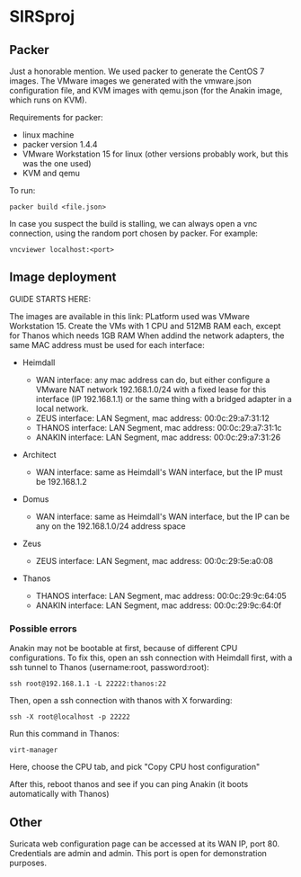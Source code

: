 # SIRSproj


## Packer

Just a honorable mention. 
We used packer to generate the CentOS 7 images.
The VMware images we generated with the vmware.json configuration file, and KVM images with qemu.json (for the Anakin image, which runs on KVM). 

Requirements for packer:
- linux machine
- packer version 1.4.4
- VMware Workstation 15 for linux (other versions probably work, but this was the one used)
- KVM and qemu

To run:

`packer build <file.json>`

In case you suspect the build is stalling, we can always open a vnc connection, using the random port chosen by packer. For example:

`vncviewer localhost:<port>`

## Image deployment

GUIDE STARTS HERE:

The images are available in this link: <link>
PLatform used was VMware Workstation 15.
Create the VMs with 1 CPU and 512MB RAM each, except for Thanos which needs 1GB RAM
When addind the network adapters, the same MAC address must be used for each interface:

- Heimdall
	- WAN interface: any mac address can do, but either configure a VMware NAT network 192.168.1.0/24 with a fixed lease for this interface (IP 192.168.1.1) or the same thing with a bridged adapter in a local network.
	- ZEUS interface: LAN Segment, mac address: 00:0c:29:a7:31:12
	- THANOS interface: LAN Segment, mac address: 00:0c:29:a7:31:1c
	- ANAKIN interface: LAN Segment, mac address: 00:0c:29:a7:31:26

- Architect
	- WAN interface: same as Heimdall's WAN interface, but the IP must be 192.168.1.2

- Domus
	- WAN interface: same as Heimdall's WAN interface, but the IP can be any on the 192.168.1.0/24 address space

- Zeus
	- ZEUS interface: LAN Segment, mac address: 00:0c:29:5e:a0:08

- Thanos
	- THANOS interface: LAN Segment, mac address: 00:0c:29:9c:64:05
	- ANAKIN interface: LAN Segment, mac address: 00:0c:29:9c:64:0f

### Possible errors

Anakin may not be bootable at first, because of different CPU configurations. To fix this, open an ssh connection with Heimdall first, with a ssh tunnel to Thanos (username:root, password:root):

`ssh root@192.168.1.1 -L 22222:thanos:22`

Then, open a ssh connection with thanos with X forwarding:

`ssh -X root@localhost -p 22222`

Run this command in Thanos:

`virt-manager`

Here, choose the CPU tab, and pick "Copy CPU host configuration"

After this, reboot thanos and see if you can ping Anakin (it boots automatically with Thanos)

## Other

Suricata web configuration page can be accessed at its WAN IP, port 80. Credentials are admin and admin. This port is open for demonstration purposes.

